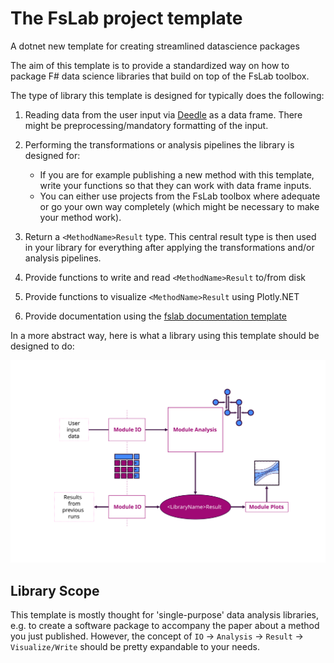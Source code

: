 # The FsLab project template

A dotnet new template for creating streamlined datascience packages

The aim of this template is to provide a standardized way on how to package F# data science libraries that build on top of the FsLab toolbox.

The type of library this template is designed for typically does the following:

1. Reading data from the user input via [Deedle]() as a data frame. There might be preprocessing/mandatory formatting of the input.

2. Performing the transformations or analysis pipelines the library is designed for:
    - If you are for example publishing a new method with this template, write your functions so that they can work with data frame inputs.
    - You can either use projects from the FsLab toolbox where adequate or go your own way completely (which might be necessary to make your method work).

3. Return a `<MethodName>Result` type. This central result type is then used in your library for everything after applying the transformations and/or analysis pipelines.

4. Provide functions to write and read `<MethodName>Result` to/from disk

5. Provide functions to visualize `<MethodName>Result` using Plotly.NET

6. Provide documentation using the [fslab documentation template]()

In a more abstract way, here is what a library using this template should be designed to do:

![](./library-flow.svg)

## Library Scope

This template is mostly thought for 'single-purpose' data analysis libraries, e.g. to create a software package to accompany the paper about a method you just published. However, the concept of `IO` -> `Analysis` -> `Result` -> `Visualize/Write` should be pretty expandable to your needs.